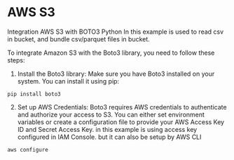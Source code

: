 # AWS S3

Integration AWS S3 with BOTO3 Python
In this example is used to read csv in bucket, and bundle csv/parquet files in bucket.

To integrate Amazon S3 with the Boto3 library, you need to follow these steps:

1. Install the Boto3 library: Make sure you have Boto3 installed on your system. You can install it using pip:
```
pip install boto3
```
2. Set up AWS Credentials: Boto3 requires AWS credentials to authenticate and authorize your access to S3. You can either set environment variables or create a configuration file to provide your AWS Access Key ID and Secret Access Key. in this example is using access key configured in IAM Console. but it can also be setup by AWS CLI
```
aws configure
```
